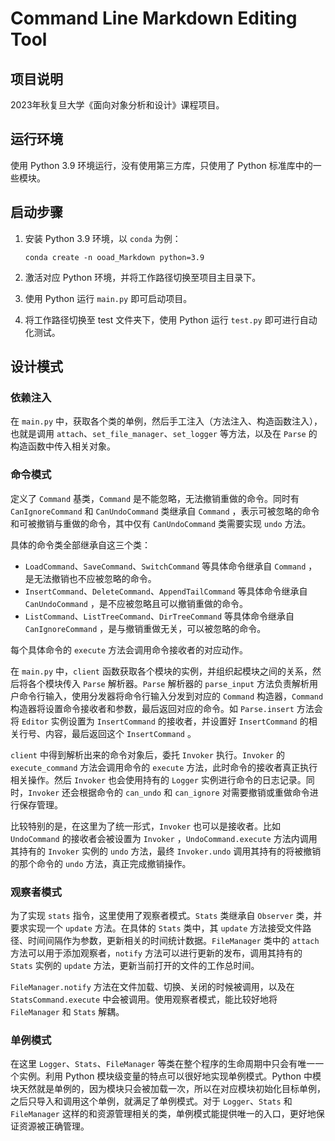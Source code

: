 # Command Line Markdown Editing Tool

## 项目说明

2023年秋复旦大学《面向对象分析和设计》课程项目。

## 运行环境

使用 Python 3.9 环境运行，没有使用第三方库，只使用了 Python 标准库中的一些模块。

## 启动步骤

1. 安装 Python 3.9 环境，以 `conda` 为例：

   ```shell
   conda create -n ooad_Markdown python=3.9
   ```

2. 激活对应 Python 环境，并将工作路径切换至项目主目录下。

3. 使用 Python 运行 `main.py` 即可启动项目。

4. 将工作路径切换至 test 文件夹下，使用 Python 运行 `test.py` 即可进行自动化测试。

## 设计模式

### 依赖注入

在 `main.py` 中，获取各个类的单例，然后手工注入（方法注入、构造函数注入），也就是调用 `attach`、`set_file_manager`、`set_logger` 等方法，以及在 `Parse` 的构造函数中传入相关对象。

### 命令模式

定义了 `Command` 基类，`Command` 是不能忽略，无法撤销重做的命令。同时有 `CanIgnoreCommand` 和 `CanUndoCommand` 类继承自 `Command` ，表示可被忽略的命令和可被撤销与重做的命令，其中仅有 `CanUndoCommand` 类需要实现 `undo` 方法。

具体的命令类全部继承自这三个类：

+ `LoadCommand`、`SaveCommand`、`SwitchCommand` 等具体命令继承自 `Command` ，是无法撤销也不应被忽略的命令。
+ `InsertCommand`、`DeleteCommand`、`AppendTailCommand` 等具体命令继承自 `CanUndoCommand` ，是不应被忽略且可以撤销重做的命令。
+ `ListCommand`、`ListTreeCommand`、`DirTreeCommand` 等具体命令继承自 `CanIgnoreCommand` ，是与撤销重做无关，可以被忽略的命令。

每个具体命令的 `execute` 方法会调用命令接收者的对应动作。

在 `main.py` 中，`client` 函数获取各个模块的实例，并组织起模块之间的关系，然后将各个模块传入 `Parse` 解析器。`Parse` 解析器的 `parse_input` 方法负责解析用户命令行输入，使用分发器将命令行输入分发到对应的 `Command` 构造器，`Command` 构造器将设置命令接收者和参数，最后返回对应的命令。如 `Parse.insert` 方法会将 `Editor` 实例设置为 `InsertCommand` 的接收者，并设置好 `InsertCommand` 的相关行号、内容，最后返回这个 `InsertCommand` 。

`client` 中得到解析出来的命令对象后，委托 `Invoker` 执行。`Invoker` 的 `execute_command` 方法会调用命令的 `execute` 方法，此时命令的接收者真正执行相关操作。然后 `Invoker` 也会使用持有的 `Logger` 实例进行命令的日志记录。同时，`Invoker` 还会根据命令的 `can_undo` 和 `can_ignore` 对需要撤销或重做命令进行保存管理。

比较特别的是，在这里为了统一形式，`Invoker` 也可以是接收者。比如 `UndoCommand` 的接收者会被设置为 `Invoker` ，`UndoCommand.execute` 方法内调用其持有的 `Invoker` 实例的 `undo` 方法，最终 `Invoker.undo` 调用其持有的将被撤销的那个命令的 `undo` 方法，真正完成撤销操作。

### 观察者模式

为了实现 `stats` 指令，这里使用了观察者模式。`Stats` 类继承自 `Observer` 类，并要求实现一个 `update` 方法。在具体的 `Stats` 类中，其 `update` 方法接受文件路径、时间间隔作为参数，更新相关的时间统计数据。`FileManager` 类中的 `attach` 方法可以用于添加观察者，`notify` 方法可以进行更新的发布，调用其持有的 `Stats` 实例的 `update` 方法，更新当前打开的文件的工作总时间。

`FileManager.notify` 方法在文件加载、切换、关闭的时候被调用，以及在 `StatsCommand.execute` 中会被调用。使用观察者模式，能比较好地将 `FileManager` 和 `Stats` 解耦。

### 单例模式

在这里 `Logger`、`Stats`、`FileManager` 等类在整个程序的生命周期中只会有唯一一个实例。利用 Python 模块级变量的特点可以很好地实现单例模式。Python 中模块天然就是单例的，因为模块只会被加载一次，所以在对应模块初始化目标单例，之后只导入和调用这个单例，就满足了单例模式。对于 `Logger`、`Stats` 和 `FileManager` 这样的和资源管理相关的类，单例模式能提供唯一的入口，更好地保证资源被正确管理。